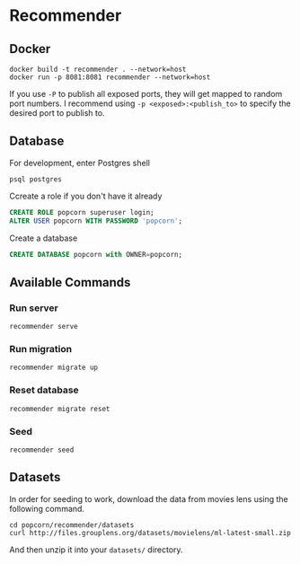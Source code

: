 # Recommender

## Docker

    docker build -t recommender . --network=host
    docker run -p 8081:8081 recommender --network=host

If you use `-P` to publish all exposed ports, they will get mapped to random port numbers. I
recommend using `-p <exposed>:<publish_to>` to specify the desired port to publish to.

## Database

For development, enter Postgres shell

    psql postgres

Ccreate a role if you don't have it already

```sql
CREATE ROLE popcorn superuser login;
ALTER USER popcorn WITH PASSWORD 'popcorn';
```

Create a database

```sql
CREATE DATABASE popcorn with OWNER=popcorn;
```

## Available Commands

### Run server

    recommender serve

### Run migration

    recommender migrate up

### Reset database

    recommender migrate reset

### Seed

    recommender seed

## Datasets

In order for seeding to work, download the data from movies lens using the following command.

    cd popcorn/recommender/datasets
    curl http://files.grouplens.org/datasets/movielens/ml-latest-small.zip

And then unzip it into your `datasets/` directory.